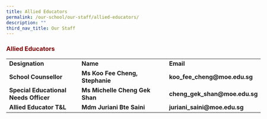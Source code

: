 ```yaml
---
title: Allied Educators
permalink: /our-school/our-staff/allied-educators/
description: ""
third_nav_title: Our Staff
---
```


<h3><strong><span style="color: #800000;">Allied Educators</span></strong></h3>
<table style="width: 686px;" width="771">
<tbody>
<tr>
<td style="width: 189.453px;"><strong>Designation</strong></td>
<td style="width: 236.781px;"><strong>Name</strong></td>
<td style="width: 237.766px;"><strong>Email</strong></td>
</tr>
<tr>
<td style="width: 189.453px;"><strong>School Counsellor</strong></td>
<td style="width: 236.781px;"><strong>Ms Koo Fee Cheng, Stephanie</strong></td>
<td style="width: 237.766px;"><strong>koo_fee_cheng@moe.edu.sg</strong></td>
</tr>
<tr>
<td style="width: 189.453px;"><strong>Special Educational Needs Officer</strong></td>
<td style="width: 236.781px;"><strong>Ms Michelle Cheng Gek Shan</strong></td>
<td style="width: 237.766px;"><strong>cheng_gek_shan@moe.edu.sg</strong></td>
</tr>
<tr>
<td style="width: 189.453px;"><strong>Allied Educator T&amp;L</strong></td>
<td style="width: 236.781px;"><strong>Mdm Juriani Bte Saini</strong></td>
<td style="width: 237.766px;"><strong>juriani_saini@moe.edu.sg</strong></td>
</tr>
</tbody>
</table>